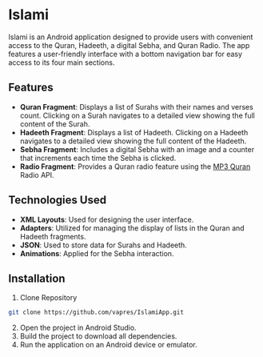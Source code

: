 # Islami
Islami is an Android application designed to provide users with convenient access to the Quran, Hadeeth, a digital Sebha, and Quran Radio. The app features a user-friendly interface with a bottom navigation bar for easy access to its four main sections.

## Features

- **Quran Fragment**: Displays a list of Surahs with their names and verses count. Clicking on a Surah navigates to a detailed view showing the full content of the Surah.
- **Hadeeth Fragment**: Displays a list of Hadeeth. Clicking on a Hadeeth navigates to a detailed view showing the full content of the Hadeeth.
- **Sebha Fragment**: Includes a digital Sebha with an image and a counter that increments each time the Sebha is clicked.
- **Radio Fragment**: Provides a Quran radio feature using the [MP3 Quran](https://mp3quran.net) Radio API.

## Technologies Used

- **XML Layouts**: Used for designing the user interface.
- **Adapters**: Utilized for managing the display of lists in the Quran and Hadeeth fragments.
- **JSON**: Used to store data for Surahs and Hadeeth.
- **Animations**: Applied for the Sebha interaction.

## Installation 
1. Clone Repository
```sh
git clone https://github.com/vapres/IslamiApp.git
```
2. Open the project in Android Studio.
3. Build the project to download all dependencies.
4. Run the application on an Android device or emulator.
